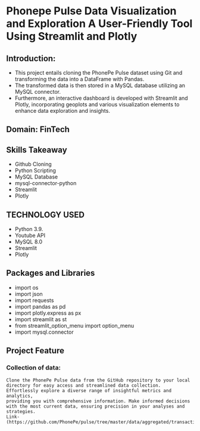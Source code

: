 # Phonepe Pulse Data Visualization and Exploration A User-Friendly Tool Using Streamlit and Plotly

## Introduction:
   * This project entails cloning the PhonePe Pulse dataset using Git and transforming the data into a DataFrame with Pandas.
   * The transformed data is then stored in a MySQL database utilizing an MySQL connector.
   * Furthermore, an interactive dashboard is developed with Streamlit and Plotly, incorporating geoplots and various visualization elements to enhance data exploration and insights.

## Domain: FinTech

## Skills Takeaway 
* Github Cloning
* Python Scripting 
* MySQL Database
* mysql-connector-python 
* Streamlit 
* Plotly

## TECHNOLOGY USED
* Python 3.9.
* Youtube API
* MySQL 8.0
* Streamlit
* Plotly

## Packages and Libraries
* import os
* import json
* import requests
* import pandas as pd
* import plotly.express as px
* import streamlit as st
* from streamlit_option_menu import option_menu
* import mysql.connector
## Project Feature
### Collection of data:
    Clone the PhonePe Pulse data from the GitHub repository to your local directory for easy access and streamlined data collection. Effortlessly explore a diverse range of insightful metrics and analytics, 
    providing you with comprehensive information. Make informed decisions with the most current data, ensuring precision in your analyses and strategies.
    Link-(https://github.com/PhonePe/pulse/tree/master/data/aggregated/transaction/country/india/state)
    
  
